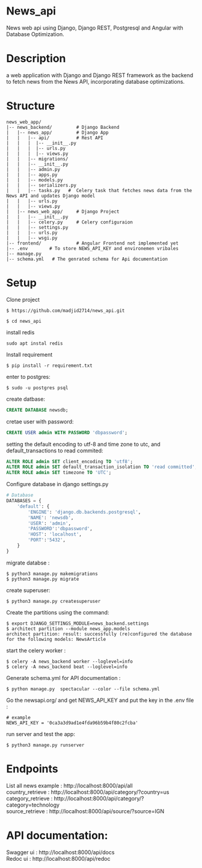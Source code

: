 # News_api
News web api using Django, Django REST, Postgresql and Angular with Database Optimization.
# Description
a web application with Django and Django REST framework as the backend to fetch
news from the News API, incorporating database optimizations.
# Structure
```
news_web_app/
|-- news_backend/         # Django Backend
|   |-- news_app/         # Django App
|   |   |-- api/          # Rest API
|   |   |  |-- __init__.py
|   |   |  |-- urls.py
|   |   |  |-- views.py
|   |   |-- migrations/
|   |   |-- __init__.py
|   |   |-- admin.py
|   |   |-- apps.py
|   |   |-- models.py
|   |   |-- serializers.py
|   |   |-- tasks.py   #  Celery task that fetches news data from the News API and updates Django model
|   |   |-- urls.py
|   |   |-- views.py
|   |-- news_web_app/     # Django Project
|   |   |-- __init__.py
|   |   |-- celery.py     # Celery configuraion
|   |   |-- settings.py
|   |   |-- urls.py
|   |   |-- wsgi.py
|-- frontend/             # Angular Frontend not implemented yet
|-- .env        # To store NEWS_API_KEY and environemen vribales
|-- manage.py
|-- schema.yml   # The genrated schema for Api documentation
```
# Setup
Clone project
```shell
$ https://github.com/madjid2714/news_api.git
```
```shell
$ cd news_api
```
install redis 
```shell
sudo apt instal redis
```
Install requirement
```shell
$ pip install -r requirement.txt
```
enter to postgres:
```shell
$ sudo -u postgres psql
```
create datbase:
```sql
CREATE DATABASE newsdb;
```
cretae user with password:
```sql
CREATE USER admin WITH PASSWORD 'dbpassword';
```
setting the default encoding to utf-8 and time zone to utc, and default_transactions to read commited:

```sql
ALTER ROLE admin SET client_encoding TO 'utf8';
ALTER ROLE admin SET default_transaction_isolation TO 'read committed';
ALTER ROLE admin SET timezone TO 'UTC';
```
Configure database in django settings.py
```python
# Database
DATABASES = {
    'default': {
        'ENGINE': 'django.db.backends.postgresql',
        'NAME': 'newsdb',
        'USER': 'admin',
        'PASSWORD':'dbpassword',
        'HOST': 'localhost',
        'PORT':'5432',
    }
}
```
migrate databse :
```shell
$ python3 manage.py makemigrations
$ python3 manage.py migrate
```
create superuser:
```shell
$ python3 manage.py createsuperuser
```
Create the partitions using the command:
```shell
$ export DJANGO_SETTINGS_MODULE=news_backend.settings
$ architect partition --module news_app.models
architect partition: result: successfully (re)configured the database for the following models: NewsArticle 
```
start the celery worker :
```shell
$ celery -A news_backend worker --loglevel=info
$ celery -A news_backend beat --loglevel=info
```

Generate schema.yml  for API documentation :
```shell
$ python manage.py  spectacular --color --file schema.yml
```
Go the newsapi.org/ and get NEWS_API_KEY and put the key in the .env file :
```env
# example
NEWS_API_KEY = '0ca3a3d9ad1e4fda96b59b4f80c2fcba'
```
run server and test the app:
```shell
$ python3 manage.py runserver
```

# Endpoints
List all news example : http://localhost:8000/api/all <br>
country_retrieve  : http://localhost:8000/api/category/?country=us <br>
category_retrieve  : http://localhost:8000/api/category/?category=technology <br>
source_retrieve  : http://localhost:8000/api/source/?source=IGN <br>

# API documentation:
Swagger ui : http://localhost:8000/api/docs <br>
Redoc ui : http://localhost:8000/api/redoc <br>

